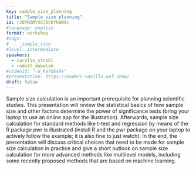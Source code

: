 ```yaml
---
key: sample_size_planning
title: "Sample size planning"
id: rJDTMZMYX57DCKYhW09c
#language: english
format: workshop
#tags:
#  - _sample_size
#level: intermediate
speakers:
  - carolin_strobl
  - rudolf_debelak
#videoId: "-d_Ka7OE4Xk"
#presentation: https://modern-vanilla.wof.show/
draft: false
---
```

Sample size calculation is an important prerequisite for planning scientific studies. This presentation will review the statistical basics of how sample size and other factors determine the power of significance tests (bring your laptop to use an online app for the illustration). Afterwards, sample size calculation for standard methods like t-test and regression by means of the R package pwr is illustrated (install R and the pwr package on your laptop to actively follow the example; it is also fine to just watch). In the end, the presentation will discuss critical choices that need to be made for sample size calculation in practice and give a short outlook on sample size calculation for more advanced methods like multilevel models, including some recently proposed methods that are based on machine learning.

